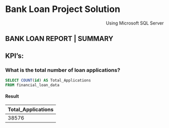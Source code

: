 # Bank Loan Project Solution

<p align="right"> Using Microsoft SQL Server </p>

## BANK LOAN REPORT | SUMMARY
## KPI’s:

### What is the total number of loan applications?

```sql
SELECT COUNT(id) AS Total_Applications 
FROM financial_loan_data
```
#### Result 
| Total_Applications |
|---------------------|
|        38576        |
